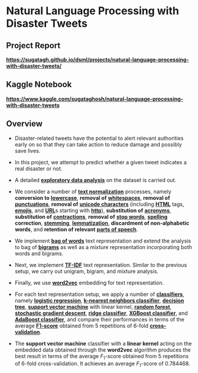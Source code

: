 # Natural Language Processing with Disaster Tweets

## Project Report

**https://sugatagh.github.io/dsml/projects/natural-language-processing-with-disaster-tweets/**

## Kaggle Notebook

**https://www.kaggle.com/sugataghosh/natural-language-processing-with-disaster-tweets**

## Overview

- Disaster-related tweets have the potential to alert relevant authorities early on so that they can take action to reduce damage and possibly save lives.

- In this project, we attempt to predict whether a given tweet indicates a real disaster or not.

- A detailed [**exploratory data analysis**](https://en.wikipedia.org/wiki/Exploratory_data_analysis) on the dataset is carried out.

- We consider a number of [**text normalization**](https://en.wikipedia.org/wiki/Text_normalization) processes, namely **conversion to** [**lowercase**](https://en.wikipedia.org/wiki/Letter_case), **removal of** [**whitespaces**](https://en.wikipedia.org/wiki/Whitespace_character), **removal of** [**punctuations**](https://en.wikipedia.org/wiki/Punctuation), **removal of** [**unicode characters**](https://en.wikipedia.org/wiki/List_of_Unicode_characters) (including [**HTML**](https://en.wikipedia.org/wiki/HTML) tags, [**emojis**](https://en.wikipedia.org/wiki/Emoji), and [**URL**](https://en.wikipedia.org/wiki/URL)s starting with [**http**](https://en.wikipedia.org/wiki/HTTP)), **substitution of** [**acronyms**](https://en.wikipedia.org/wiki/Acronym), **substitution of** [**contractions**](https://en.wikipedia.org/wiki/Contraction_(grammar)), **removal of** [**stop words**](https://en.wikipedia.org/wiki/Stop_word), [**spelling**](https://en.wikipedia.org/wiki/Spelling) **correction**, [**stemming**](https://en.wikipedia.org/wiki/Stemming), [**lemmatization**](https://en.wikipedia.org/wiki/Lemmatization), **discardment of non-alphabetic words**, and **retention of relevant** [**parts of speech**](https://en.wikipedia.org/wiki/Part_of_speech).

- We implement [**bag of words**](https://en.wikipedia.org/wiki/Bag-of-words_model) text representation and extend the analysis to bag of [**bigrams**](https://en.wikipedia.org/wiki/Bigram) as well as a mixture representation incorporating both words and bigrams.

- Next, we implement [**TF-IDF**](https://en.wikipedia.org/wiki/Tf%E2%80%93idf) text representation. Similar to the previous setup, we carry out unigram, bigram, and mixture analysis.

- Finally, we use [**word2vec**](https://en.wikipedia.org/wiki/Word2vec) embedding for text representation.

- For each text representation setup, we apply a number of [**classifiers**](https://en.wikipedia.org/wiki/Statistical_classification), namely [**logistic regression**](https://en.wikipedia.org/wiki/Logistic_regression), [**k-nearest neighbors classifier**](https://en.wikipedia.org/wiki/K-nearest_neighbors_algorithm), [**decision tree**](https://en.wikipedia.org/wiki/Decision_tree), [**support vector machine**](https://en.wikipedia.org/wiki/Support_vector_machine) with linear kernel, [**random forest**](https://en.wikipedia.org/wiki/Random_forest), [**stochastic gradient descent**](https://en.wikipedia.org/wiki/Stochastic_gradient_descent), [**ridge classifier**](https://en.wikipedia.org/wiki/Ridge_regression), [**XGBoost classifier**](https://en.wikipedia.org/wiki/XGBoost), and [**AdaBoost classifier**](https://en.wikipedia.org/wiki/AdaBoost), and compare their performances in terms of the average [**F1-score**](https://en.wikipedia.org/wiki/F-score) obtained from $5$ repetitions of $6$-fold [**cross-validation**](https://en.wikipedia.org/wiki/Cross-validation_(statistics)).

- The **support vector machine** classifier with a **linear kernel** acting on the embedded data obtained through the **word2vec** algorithm produces the best result in terms of the average $F_1$-score obtained from $5$ repetitions of $6$-fold cross-validation. It achieves an average $F_1$-score of $0.784468$.